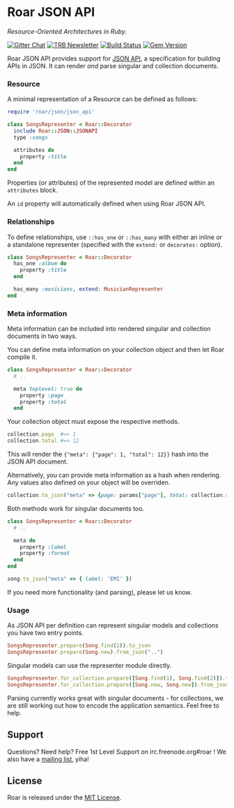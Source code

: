 # Roar JSON API

_Resource-Oriented Architectures in Ruby._

[![Gitter Chat](https://badges.gitter.im/trailblazer/chat.svg)](https://gitter.im/trailblazer/chat)
[![TRB Newsletter](https://img.shields.io/badge/TRB-newsletter-lightgrey.svg)](http://trailblazer.to/newsletter/)
[![Build Status](https://travis-ci.org/trailblazer/roar-jsonapi.svg?branch=master)](https://travis-ci.org/trailblazer/roar-jsonapi)
[![Gem Version](https://badge.fury.io/rb/roar-jsonapi.svg)](http://badge.fury.io/rb/roar-jsonapi)

Roar JSON API provides support for [JSON API](http://jsonapi.org/), a specification for building APIs in JSON. It can render _and_ parse singular and collection documents.

### Resource

A minimal representation of a Resource can be defined as follows:

```ruby
require 'roar/json/json_api'

class SongsRepresenter < Roar::Decorator
  include Roar::JSON::JSONAPI
  type :songs

  attributes do
    property :title
  end
end
```

Properties (or attributes) of the represented model are defined within an
`attributes` block.

An `id` property will automatically defined when using Roar JSON API.

### Relationships

To define relationships, use `::has_one` or `::has_many` with either an inline
or a standalone representer (specified with the `extend:` or `decorates:` option).

```ruby
class SongsRepresenter < Roar::Decorator
  has_one :album do
    property :title
  end

  has_many :musicians, extend: MusicianRepresenter
end
```

### Meta information

Meta information can be included into rendered singular and collection documents in two ways.

You can define meta information on your collection object and then let Roar compile it.

```ruby
class SongsRepresenter < Roar::Decorator
  # ..

  meta toplevel: true do
    property :page
    property :total
  end
```

Your collection object must expose the respective methods.

```ruby
collection.page  #=> 1
collection.total #=> 12
```

This will render the `{"meta": {"page": 1, "total": 12}}` hash into the JSON API document.

Alternatively, you can provide meta information as a hash when rendering.  Any values also defined on your object will be overriden.

```ruby
collection.to_json("meta" => {page: params["page"], total: collection.size})
```

Both methods work for singular documents too.

```ruby
class SongsRepresenter < Roar::Decorator
  # ..

  meta do
    property :label
    property :format
  end
end
```

```ruby
song.to_json("meta" => { label: 'EMI' })
```

If you need more functionality (and parsing), please let us know.

### Usage

As JSON API per definition can represent singular models and collections you have two entry points.

```ruby
SongsRepresenter.prepare(Song.find(1)).to_json
SongsRepresenter.prepare(Song.new).from_json("..")
```

Singular models can use the representer module directly.

```ruby
SongsRepresenter.for_collection.prepare([Song.find(1), Song.find(2)]).to_json
SongsRepresenter.for_collection.prepare([Song.new, Song.new]).from_json("..")
```


Parsing currently works great with singular documents - for collections, we are still working out how to encode the application semantics. Feel free to help.

## Support

Questions? Need help? Free 1st Level Support on irc.freenode.org#roar !
We also have a [mailing list](https://groups.google.com/forum/?fromgroups#!forum/roar-talk), yiha!

## License

Roar is released under the [MIT License](http://www.opensource.org/licenses/MIT).
